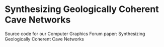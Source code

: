 # Synthesizing Geologically Coherent Cave Networks
Source code for our Computer Graphics Forum paper: Synthesizing Geologically Coherent Cave Networks

